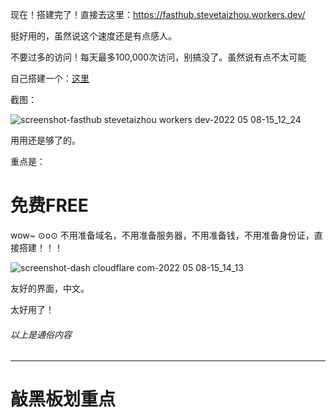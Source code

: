 现在！搭建完了！直接去这里：<https://fasthub.stevetaizhou.workers.dev/>

挺好用的，虽然说这个速度还是有点感人。

不要过多的访问！每天最多100,000次访问，别搞没了。虽然说有点不太可能

自己搭建一个：[这里](https://github.com/hunshcn/gh-proxy#cf-worker%E7%89%88%E6%9C%AC%E9%83%A8%E7%BD%B2)

截图：

![screenshot-fasthub stevetaizhou workers dev-2022 05 08-15_12_24](https://user-images.githubusercontent.com/85382878/167285872-19970c37-a9ff-4b4a-9e37-597de7691497.png)

用用还是够了的。

重点是：

# 免费FREE

wow~ ⊙o⊙ 不用准备域名，不用准备服务器，不用准备钱，不用准备身份证，直接搭建！！！

![screenshot-dash cloudflare com-2022 05 08-15_14_13](https://user-images.githubusercontent.com/85382878/167285925-89f38f1a-13e2-4d04-90da-348a3602d407.png)

友好的界面，中文。

太好用了！

###### 以上是通俗内容

-----

# 敲黑板划重点



